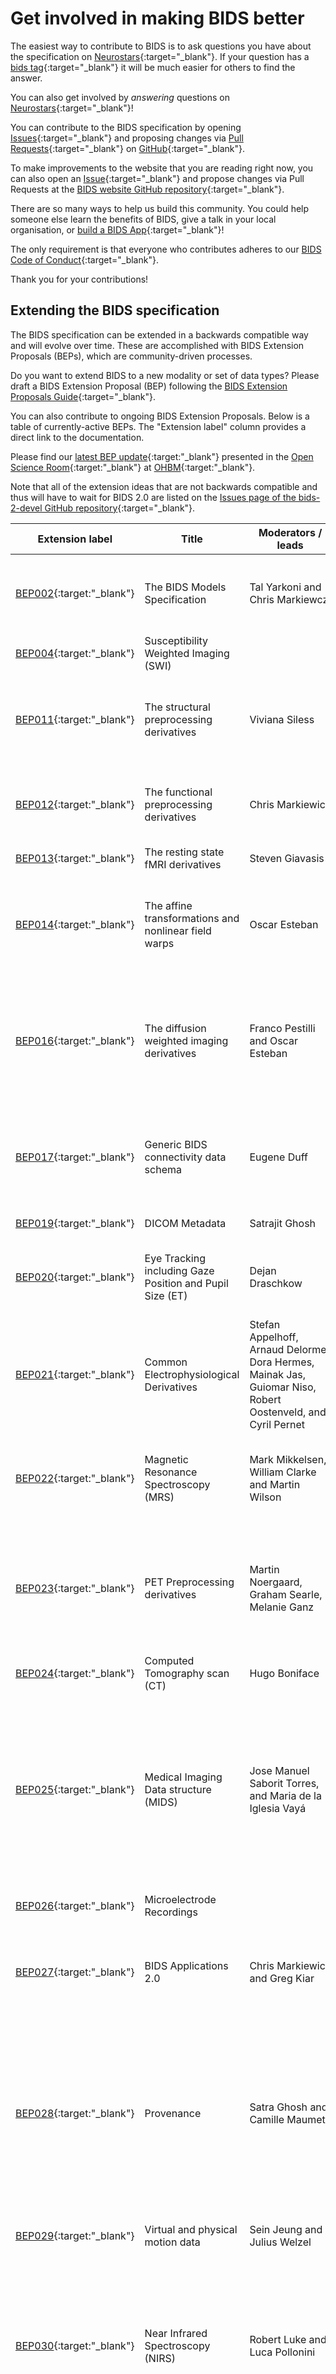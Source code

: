 ---
---

# Get involved in making BIDS better

The easiest way to contribute to BIDS is to ask questions you have about the specification on
[Neurostars](https://neurostars.org){:target="_blank"}.
If your question has a
[bids tag](https://neurostars.org/search?q=tags%3Abids){:target="_blank"}
it will be much easier for others to find the answer.

You can also get involved by _answering_ questions on
[Neurostars](https://neurostars.org/search?q=tags%3Abids){:target="_blank"}!

You can contribute to the BIDS specification by opening
[Issues](https://github.com/bids-standard/bids-specification/issues){:target="_blank"}
and proposing changes via
[Pull Requests](https://github.com/bids-standard/bids-specification/pulls){:target="_blank"}
on
[GitHub](https://github.com/bids-standard/bids-specification){:target="_blank"}.

To make improvements to the website that you are reading right now, you can also open an
[Issue](https://github.com/bids-standard/bids-website/issues){:target="_blank"}
and propose changes via Pull Requests at the
[BIDS website GitHub repository](https://github.com/bids-standard/bids-website){:target="_blank"}.

There are so many ways to help us build this community.
You could help someone else learn the benefits of BIDS, give a talk in your local organisation, or
[build a BIDS App](https://bids-apps.neuroimaging.io/){:target="_blank"}!

The only requirement is that everyone who contributes adheres to our
[BIDS Code of Conduct](https://github.com/bids-standard/bids-specification/blob/master/CODE_OF_CONDUCT.md){:target="_blank"}.

Thank you for your contributions!

## Extending the BIDS specification

The BIDS specification can be extended in a backwards compatible way and will evolve over time.
These are accomplished with BIDS Extension Proposals (BEPs), which are community-driven processes.

Do you want to extend BIDS to a new modality or set of data types?
Please draft a BIDS Extension Proposal (BEP) following the
[BIDS Extension Proposals Guide](https://docs.google.com/document/d/1pWmEEY-1-WuwBPNy5tDAxVJYQ9Een4hZJM06tQZg8X4){:target="_blank"}.

You can also contribute to ongoing BIDS Extension Proposals.
Below is a table of currently-active BEPs.
The "Extension label" column provides a direct link to the documentation.

Please find our
[latest BEP update](https://docs.google.com/presentation/d/1uvxJaGgrk58HBWRqLzJTwHjpJKFLGM7YTiNvGwvjMOA/edit?usp=sharing){:target:"_blank"}
presented in the
[Open Science Room](https://ohbm.sparkle.space/in/opensciencesig){:target:"_blank"}
at
[OHBM](https://www.humanbrainmapping.org/i4a/pages/index.cfm?pageid=4041){:target:"_blank"}.

Note that all of the extension ideas that are not backwards compatible and thus will have to wait for BIDS 2.0 are listed on the
[Issues page of the bids-2-devel GitHub repository](https://github.com/bids-standard/bids-2-devel/issues){:target="_blank"}.

| Extension label                                                 | Title                                                                                                      | Moderators / leads                                               | Summary                                                                                                                                                                                                                                   | Blocking point(s)                                                                      |
| --------------------------------------------------------------- | ---------------------------------------------------------------------------------------------------------- | ---------------------------------------------------------------- | ----------------------------------------------------------------------------------------------------------------------------------------------------------------------------------------------------------------------------------------- | -------------------------------------------------------------------------------------- |
| [BEP002](https://bids.neuroimaging.io/bep002){:target:"_blank"} | The BIDS Models Specification                                                                              | Tal Yarkoni and Chris Markiewcz                                  | Reworked structure - list of steps is now a directed,graph, [Model zoo](https://github.com/bids-standard/model-zoo){:target:"_blank"}, Abstracted transformations, to ease interoperability of implementations                         | Stat Models released v1.0.0-rc1 in June 2021 - Please review! |
| [BEP004](https://bids.neuroimaging.io/bep004){:target:"_blank"} | Susceptibility Weighted Imaging (SWI)                                                                      |                                                                  | Looking for a new leader.                                                                                                                                                                                                              | Searching for a new leader.                                                            |
| [BEP011](https://bids.neuroimaging.io/bep011){:target:"_blank"} | The structural preprocessing derivatives                                                                   | Viviana Siless                                                   | Features Surfaces, Scalar maps on Surfaces, and Morphometrics. Opened [pull request](https://github.com/bids-standard/bids-specification/pull/518){:target:"_blank"}. Need to conform with final Common Derivatives and gather community feedback. | Blocked by BIDS-validator extending and PyBIDS implementation for common derivatives |
| [BEP012](https://bids.neuroimaging.io/bep012){:target:"_blank"} | The functional preprocessing derivatives                                                                   | Chris Markiewicz                                                 | Opened the [pull request](https://github.com/bids-standard/bids-specification/pull/519){:target:"_blank"}. Features Derivative images (mean, ALFF, ReHo, etc.), Time series (confounds, decompositions, etc.) | Blocked by BIDS-validator extending and PyBIDS implementation |
| [BEP013](https://bids.neuroimaging.io/bep013){:target:"_blank"} | The resting state fMRI derivatives                                                                         | Steven Giavasis                                                  | Merged into BEP012.                                                                                                                                                                                                                    | None.                                                                                  |
| [BEP014](https://bids.neuroimaging.io/bep014){:target:"_blank"} | The affine transformations and nonlinear field warps                                                       | Oscar Esteban                                                    | Creating file format (X5) to store spatial transforms. [There is a software prototype - NiTransforms](https://osf.io/8aq7b/){:target:"_blank"} demonstrates implementation of this BEP. NiTransforms has been tested and integrated to work within fMRIPrep | In progress. |
| [BEP016](https://bids.neuroimaging.io/bep016){:target:"_blank"} | The diffusion weighted imaging derivatives                                                                 | Franco Pestilli and Oscar Esteban                                | Being discussed [here](https://github.com/bids-standard/bids-bep016){:target:"_blank"}. Coordinating with BEP017. Difussion-weighted model description merged, but must comply to [this](https://github.com/bids-standard/bids-bep016/issues/7){:target:"_blank"}. Upcoming integration across DWI, Tractography, Tractometry, and Connectivity (from fMRI and DWI) |          None.                                                                              |
| [BEP017](https://bids.neuroimaging.io/bep017){:target:"_blank"} | Generic BIDS connectivity data schema                                                                      | Eugene Duff                                                      | [Current state](https://bids.neuroimaging.io/bep017){:target:"_blank}. Intended as a meeting point for minimal harmonisation of connectivity-based formats across modalities. Seeking use cases spanning modalities and input defining connectivity based formats | None. |
| [BEP019](https://bids.neuroimaging.io/bep019){:target:"_blank"} | DICOM Metadata                                                                                             | Satrajit Ghosh                                                   | Not active. Could be a NIDM extension rather than in BIDS.                                                                                                                                                                             | None.                                                                                  |
| [BEP020](https://bids.neuroimaging.io/bep020){:target:"_blank"} | Eye Tracking including Gaze Position and Pupil Size (ET)                                                   | Dejan Draschkow                                                  | BEP close to PR submission, examples and validator under development. Seeking additional BEP lead to help incoporate into standard contact [dejan](mailto:dejan.draschow@psy.ox.ac.uk) to get involved.                                | None.                                                                                  |
| [BEP021](https://bids.neuroimaging.io/bep021){:target:"_blank"} | Common Electrophysiological Derivatives                                                                    | Stefan Appelhoff, Arnaud Delorme, Dora Hermes, Mainak Jas, Guiomar Niso, Robert Oostenveld, and Cyril Pernet | Discussion [here](https://github.com/bids-standard/bep021){:target:"_blank"} UCSD to include head models with BIDS EEG data. Developments of BIDS M/EEG pipelines will trigger discussion on storing derived data. | Mostly on hold.             |
| [BEP022](https://bids.neuroimaging.io/bep022){:target:"_blank"} | Magnetic Resonance Spectroscopy (MRS)                                                                      | Mark Mikkelsen, William Clarke and Martin Wilson                 | Group discussions [here](https://forum.mrshub.org/t/bids-for-spectroscopy/83){:target:"_blank"} and [here](https://forum.mrshub.org/t/nifti-mrs-discussion-thread/443){:target:"_blank"}. Developed NifTI standard for MRS data - presented abstract at ISMRM; manuscript in preparation. | None.                                                                                      |
| [BEP023](https://bids.neuroimaging.io/bep023){:target:"_blank"} | PET Preprocessing derivatives                                                                              | Martin Noergaard, Graham Searle, Melanie Ganz                    | Work in progress following BEP009 incorporation into spec. Coord. kickoff scheduled Sept. 2021 to capture various experimental designs and needs for preprocessing and pharmacokinetic modeling. Focused on staying aligned with derivatives for MRI (structural, functional, ASL, diffusion) | Progressing and soliciting input from senior PET experts. |
| [BEP024](https://bids.neuroimaging.io/bep024){:target:"_blank"} | Computed Tomography scan (CT)                                                                              | Hugo Boniface                                                    | Lead seeking more contributors and experts.                                                                                                                                                                    | None.                                                                                  |
| [BEP025](https://bids.neuroimaging.io/bep025){:target:"_blank"} | Medical Imaging Data structure (MIDS)                                                                      | Jose Manuel Saborit Torres, and Maria de la Iglesia Vayá         | Enhancing [BEP025 preprint](https://arxiv.org/abs/2010.00434){:target:"_blank"}. Provided [automated tool](https://github.com/BIMCV-CSUSP/MIDS){:target:"_blank"} to convert projects uploaded to XNAT platforms to BIDS/MIDS. Example datasets: [Massive Image Data Anatomy Spine](https://bimcv.cipf.es/bimcv-projects/project-midas/){:target:"_blank"}, [BIMCV-COVID19+](https://bimcv.cipf.es/bimcv-projects/bimcv-covid19/){:target:"_blank"}, and [BIMCV-COVID19-](https://bimcv.cipf.es/bimcv-projects/bimcv-covid19/#1590859488150-148be708-c3f3){:target:"_blank"}. Included Kaggle Challenge [SIIM-FISABIO-RSNA COVID-19 Detection](https://www.kaggle.com/c/siim-covid19-detection/overview){:target:"_blank"} | None.
| [BEP026](https://bids.neuroimaging.io/bep026){:target:"_blank"} | Microelectrode Recordings                                                                                  |                                                                  | BEP is open to new leadership, see also [BEP032 (animal electrophys)](https://bids.neuroimaging.io/bep032){:target:"_blank"} | Searching for a new leader. |
| [BEP027](https://bids.neuroimaging.io/bep027){:target:"_blank"} | BIDS Applications 2.0                                                                                      | Chris Markiewicz and Greg Kiar                                   | Focusing on: command-line conventions, I/O interface descriptors, and common behavior (e.g., exit codes for failure modes); relies upon the Boutiques standard. Re-conception of BIDS Apps| None.                                                                           |
| [BEP028](https://bids.neuroimaging.io/bep028){:target:"_blank"} | Provenance                                                                                                 | Satra Ghosh and Camille Maumet                                   | BEP aims to provide a description of data manipulation and transformations steps related to a BIDS data element via BIDS structured sidecar JSON-LD files. Can be used to describe provenance at different levels of granularity. Dicussions held in[this repository](https://github.com/bids-standard/BEP028_BIDSprov){:target:"_blank"}. A set of [examples](https://github.com/bids-standard/BEP028_BIDSprov/tree/master/examples){:target:"_blank"} and [user stories](https://github.com/bids-standard/BEP028_BIDSprov/issues/48){:target:"_blank"} are being refined. | None.                                                                                  |
| [BEP029](https://bids.neuroimaging.io/bep029){:target:"_blank"} | Virtual and physical motion data                                                                           | Sein Jeung and Julius Welzel                                     | BEP is developing and starting to finalize as discussions concerning example datasets are completed.  | None. |
| [BEP030](https://bids.neuroimaging.io/bep030){:target:"_blank"} | Near Infrared Spectroscopy (NIRS)                                                                          | Robert Luke and Luca Pollonini                                   | BEP presented at the society for fNIRS conference. Have developed SNRIF data format. Opened as [pull request](https://forum.mrshub.org/t/nifti-mrs-discussion-thread/443){:target:"_blank"}. Primarily for continuous wave NIRS (CW-NIRS), but want to ensure not to preclude future extensions. Examples and validator efforts in progress. Inviting colleagues from time- and frequency-domain fNIRS to review proposal.| None.                                                                                  |
| [BEP032](https://bids.neuroimaging.io/bep032){:target:"_blank"} | Animal electrophysiology                                                                                   | Sylvain Takerkart and Julia Sprenger                             | New BEP, collecting comments and community feedback which may be submitted [here](https://github.com/INCF/neuroscience-data-structure/issues), directly to [Sylvain](mailto:sylvain.takerkart@univ-amu.fr) & [Julia](mailto:julia.sprenger@univ-amu.fr), or [here](https://www.incf.org/sig/incf-working-group-standardized-data){:target:"_blank"} during the ~monthly meeting. Example datasets [here](https://gin.g-node.org/NeuralEnsemble/BEP032-examples){:target:"_blank"}. Supporting early stage interaction with: [ProbeInterface & SpikeInterface](https://github.com/SpikeInterface){:target:"_blank"}, [AnDO](https://github.com/INT-NIT/AnDO){:target:"_blank"}, Interoperability with NWB and NIX data/metadata formats.                                                                                                                    | None.                                           |
| [BEP033](https://bids.neuroimaging.io/bep033){:target:"_blank"} | Advanced Diffusion Weighted Imaging (aDWI)                                                                 | James Gholam, Leandro Beltrachini, and Filip Szczepankiewicz     | New BEP, seeking contributors and collecting community feedback relating to: priority sequences to support, best supported binary structured formats (e.g. CBOR? HDF5? MsgPack?) Comments may be submitted directly on the document. Generating example datasets [here](https://github.com/JAgho/MISP_plot/tree/main){:target:"_blank"} and Determining best practice w/ vendors to record data in-sequence | None.                                           |
| [BEP034](https://bids.neuroimaging.io/bep034){:target:"_blank"} | Computational modeling                                                                                     | Michael Schirner and Petra Ritter                                | BEP Computational Models: PR open for review and discussion [here](https://github.com/bids-standard/bids-specification/pull/850). | None.                                           |
| [BEP035](https://bids.neuroimaging.io/bep035){:target:"_blank"} | Extended derivatives structure for individual-level meta-analyses based on non-BIDS compliant datasets     | Giuseppe Gallitto, Balint Kincses, and Tamas Spisak              | BEP revised: now collecting further comments and community feedback. Collaborators with mega-analysis experience or with actual example use-cases (planned/ongoing/finished mega analyses) welcome! | None.                                           |
| [BEP036](https://bids.neuroimaging.io/bep036){:target:"_blank"} | Phenotypic Data Guidelines   | [Eric Earl](mailto:eric.earl@nih.gov), [Samuel Guay](mailto:samuel.guay@umontreal.ca), [Remi Gau](mailto:remi.gau@uclouvain.be), [Satra Ghosh](mailto:satra@mit.edu), [Dorota Jarecka](mailto:djarecka@mit.edu), [David Keator](mailto:dbkeator@uci.edu), [Melissa Kline](mailto:mekline@mit.edu), [Adam Thomas](mailto:adamt@nih.gov), [Hao-Ting Wang](mailto:wang.hao-ting@criugm.qc.ca)              | BEP drafted. Poster presentation at OHBM 2022. Now collecting community comments and feedback. All collaborators are welcome. | More reviews and discussions are necessary.   |


### Completed BEPs

When an extension reaches maturity it is merged into the main body of the specification.
Below is a table of BEPs that have been merged.

| Extension label                                                 | Title                                      | Moderators/leads                                                     |
| --------------------------------------------------------------- | ------------------------------------------ | -------------------------------------------------------------------- |
| [BEP001](https://bids.neuroimaging.io/bep001){:target:"_blank"} | Quantitative MRI (qMRI)                    | Gilles de Hollander and Kirstie Whitaker                             |
| [BEP003](https://bids.neuroimaging.io/bep003){:target:"_blank"} | Common Derivatives                         | Chris Markiewicz                                                     |
| [BEP005](https://bids.neuroimaging.io/bep005){:target:"_blank"} | Arterial Spin Labeling (ASL)               | Henk-Jan Mutsaerts, Patricia Clement, Jan Petr, and Marco Castellaro |
| [BEP006](https://bids.neuroimaging.io/bep006){:target:"_blank"} | Electroencephalography (EEG)               | Cyril Pernet, Stefan Appelhoff, and Robert Oostenveld                |
| [BEP007](https://bids.neuroimaging.io/bep007){:target:"_blank"} | Hierarchical Event Descriptor (HED) Tags   | Chris Gorgolewski                                                    |
| [BEP008](https://bids.neuroimaging.io/bep008){:target:"_blank"} | Magnetoencephalography (MEG)               | Guiomar Niso                                                         |
| [BEP009](https://bids.neuroimaging.io/bep009){:target:"_blank"} | Positron Emission Tomography (PET)         | Melanie Ganz                                                         |
| [BEP010](https://bids.neuroimaging.io/bep010){:target:"_blank"} | intracranial Electroencephalography (iEEG) | Chris Holdgraf and Dora Hermes                                       |
| [BEP018](https://bids.neuroimaging.io/bep018){:target:"_blank"} | Genetic information                        | Cyril R Pernet, Clara Moreau, and Thomas Nichols                     |
| [BEP031](https://bids.neuroimaging.io/bep031){:target:"_blank"} | Microscopy                                 | Marie-Hélène Bourget and Julien Cohen-Adad                           |

Some proposals that set out to extend the BIDS specification have instead become tools for handling BIDS.
See the table below.

| Extension label                                                 | Title        | Moderators/leads                               | Tool name                                                                 |
| --------------------------------------------------------------- | ------------ | ---------------------------------------------- | ------------------------------------------------------------------------- |
| [BEP015](https://bids.neuroimaging.io/bep015){:target:"_blank"} | Mapping file | Eric Earl, Camille Maumet, and Vasudev Raguram | [File mapper](https://github.com/DCAN-Labs/file-mapper){:target:"_blank"} |

